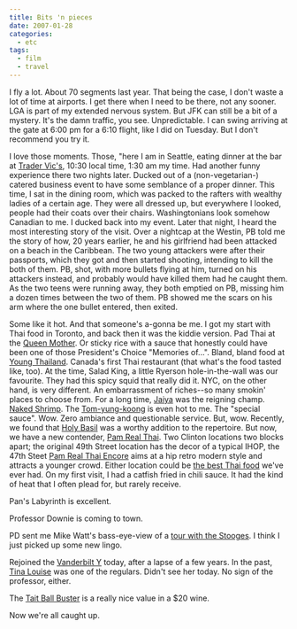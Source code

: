 ```yaml
---
title: Bits 'n pieces
date: 2007-01-28
categories:
  - etc
tags:
  - film
  - travel
---
```


I fly a lot. About 70 segments last year. That being the case, I don't waste a lot of time at airports. I get there when I need to be there, not any sooner. LGA is part of my extended nervous system. But JFK can still be a bit of a mystery. It's the damn traffic, you see. Unpredictable. I can swing arriving at the gate at 6:00 pm for a 6:10 flight, like I did on Tuesday. But I don't recommend you try it.

I love those moments. Those, "here I am in Seattle, eating dinner at the bar at [Trader Vic's](http://www.tradervicsbellevue.com/), 10:30 local time, 1:30 am my time. Had another funny experience there two nights later. Ducked out of a (non-vegetarian-) catered business event to have some semblance of a proper dinner. This time, I sat in the dining room, which was packed to the rafters with wealthy ladies of a certain age. They were all dressed up, but everywhere I looked, people had their coats over their chairs. Washingtonians look somehow Canadian to me. I ducked back into my event. Later that night, I heard the most interesting story of the visit. Over a nightcap at the Westin, PB told me the story of how, 20 years earlier, he and his girlfriend had been attacked on a beach in the Caribbean. The two young attackers were after their passports, which they got and then started shooting, intending to kill the both of them. PB, shot, with more bullets flying at him, turned on his attackers instead, and probably would have killed them had he caught them. As the two teens were running away, they both emptied on PB, missing him a dozen times between the two of them. PB showed me the scars on his arm where the one bullet entered, then exited.

Some like it hot. And that someone's a-gonna be me. I got my start with Thai food in Toronto, and back then it was the kiddie version. Pad Thai at the [Queen Mother](http://www.queenmothercafe.ca/). Or sticky rice with a sauce that honestly could have been one of those President's Choice "Memories of...". Bland, bland food at [Young Thailand](http://www.youngthailand.com/). Canada's first Thai restaurant (that what's the food tasted like, too). At the time, Salad King, a little Ryerson hole-in-the-wall was our favourite. They had this spicy squid that really did it. NYC, on the other hand, is very different. An embarrassment of riches--so many smokin' places to choose from. For a long time, [Jaiya](http://www.jaiya.com/) was the reigning champ. [Naked Shrimp](http://www.jaiya.com/re_popu/pop_nake.htm). The [Tom-yung-koong](http://www.jaiya.com/re_popu/pop_tom.htm) is even hot to me. The "special sauce". Wow. Zero ambiance and questionable service. But, wow. Recently, we found that [Holy Basil](http://www.holybasilrestaurant.com/) was a worthy addition to the repertoire. But now, we have a new contender, [Pam Real Thai](http://www.pamrealthai.com/). Two Clinton locations two blocks apart; the original 49th Street location has the decor of a typical IHOP, the 47th Steet [Pam Real Thai Encore](http://www.pamrealthaiencore.com/) aims at a hip retro modern style and attracts a younger crowd. Either location could be [the best Thai food](http://query.nytimes.com/gst/fullpage.html?sec=travel&res=9F07E5D91F38F935A35753C1A9629C8B63) we've ever had. On my first visit, I had a catfish fried in chili sauce. It had the kind of heat that I often plead for, but rarely receive.

Pan's Labyrinth is excellent.

Professor Downie is coming to town.

PD sent me Mike Watt's bass-eye-view of a [tour with the Stooges](http://www.hootpage.com/hoot_stoogeseurosum2004b.html). I think I just picked up some new lingo.

Rejoined the [Vanderbilt Y](http://www.ymcanyc.org/index.php?id=968) today, after a lapse of a few years. In the past, [Tina Louise](http://en.wikipedia.org/wiki/Tina_Louise) was one of the regulars. Didn't see her today. No sign of the professor, either.

The [Tait Ball Buster](http://www.taitwines.com.au/4.html) is a really nice value in a $20 wine.

Now we're all caught up.
